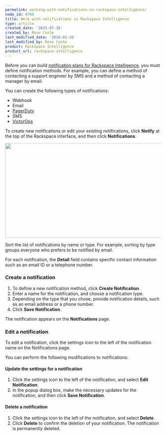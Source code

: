 ```yaml
---
permalink: working-with-notifications-in-rackspace-intelligence/
node_id: 4746
title: Work with notifications in Rackspace Intelligence
type: article
created_date: '2015-07-16'
created_by: Rose Coste
last_modified_date: '2016-01-26'
last_modified_by: Rose Coste
product: Rackspace Intelligence
product_url: rackspace-intelligence
---
```


Before you can build [notification plans for Rackspace
Intelligence](/how-to/working-with-rackspace-intelligence-notification-plans),
you must define notification methods. For example, you can define a
method of contacting a support engineer by SMS and a method of
contacting a manager by email.

You can create the following types of notifications:

- Webhook
- Email
- [PagerDuty](https://www.pagerduty.com/)
- SMS
- [VictorOps](https://victorops.com/)

To create new notifications or edit your
existing notifications, click **Notify** at the top
of the Rackspace interface, and then click **Notifications**.

<img src="{% asset_path rackspace-intelligence/working-with-notifications-in-rackspace-intelligence/4746.1a.png %}" width="691" height="306" />

Sort the list of notifications by name or type. For example, sorting by
type groups everyone who prefers to be notified by email.

For each notification, the **Detail** field contains specific contact
information such as an email ID or a telephone number.

### Create a notification

1. To define a new notification method, click **Create Notification**.
2. Enter a name for the notification, and choose a notification type.
3. Depending on the type that you chose, provide notification details,
   such as an email address or a phone number.
4. Click **Save Notification**.

The notification appears on the **Notifications** page.

### Edit a notification

To edit a notification, click the settings icon to the left of the
notification name on the Notifications page.

You can perform the following modifications to notifications:

#### Update the settings for a notification

1. Click the settings icon to the left of the notification, and
   select **Edit Notification**.
2. In the popup dialog box, make the necessary updates for the
   notification, and then click **Save Notification**.

#### Delete a notification

1. Click the settings icon to the left of the notification, and
   select **Delete**.
2. Click **Delete** to confirm the deletion of your notification.
  The notification is permanently deleted.

